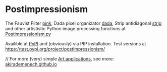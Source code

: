 # Postimpressionism
The Fauvist Filter [pink](https://github.com/AkiraDemenech/Postimpressionism/blob/master/postimpressionism/Postimpressionism.py#L85),
Dada pixel organizator [dada](https://github.com/AkiraDemenech/Postimpressionism/blob/master/postimpressionism/Postimpressionism.py#L72),
Strip antidiagonal      [strip](https://github.com/AkiraDemenech/Postimpressionism/blob/master/postimpressionism/Postimpressionism.py#L149)
and other artististic Python image processing functions
at [Postimpressionism.py](https://github.com/AkiraDemenech/Postimpressionism/blob/master/postimpressionism/Postimpressionism.py)

Availible at [PyPI](https://pypi.org/project/postimpressionism/) and (obviously) via PIP installation.
Test versions at https://test.pypi.org/project/postimpressionism/

//    For more (very) simple [Art applications](https://akirademenech.github.io/artec/techart.html), see more:
[akirademenech.github.io](https://akirademenech.github.io/index.html)